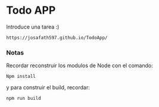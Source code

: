 # Todo APP

Introduce una tarea :)
````
https://josafath597.github.io/TodoApp/
````
### Notas
Recordar reconstruir los modulos de Node con el comando:

````
Npm install
````
y para construir el build, recordar:
````
npm run build
````
